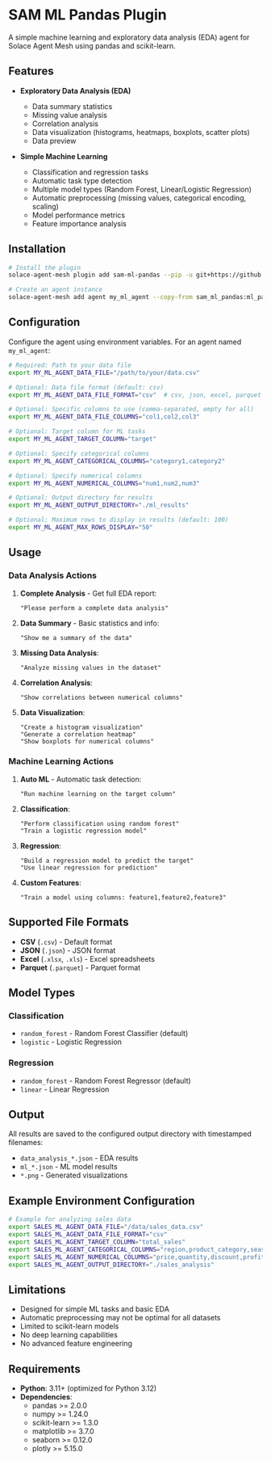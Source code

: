 # SAM ML Pandas Plugin

A simple machine learning and exploratory data analysis (EDA) agent for Solace Agent Mesh using pandas and scikit-learn.

## Features

- **Exploratory Data Analysis (EDA)**
  - Data summary statistics
  - Missing value analysis  
  - Correlation analysis
  - Data visualization (histograms, heatmaps, boxplots, scatter plots)
  - Data preview

- **Simple Machine Learning**
  - Classification and regression tasks
  - Automatic task type detection
  - Multiple model types (Random Forest, Linear/Logistic Regression)
  - Automatic preprocessing (missing values, categorical encoding, scaling)
  - Model performance metrics
  - Feature importance analysis

## Installation

```bash
# Install the plugin
solace-agent-mesh plugin add sam-ml-pandas --pip -u git+https://github.com/SolaceLabs/solace-agent-mesh-core-plugins#subdirectory=sam-ml-pandas

# Create an agent instance
solace-agent-mesh add agent my_ml_agent --copy-from sam_ml_pandas:ml_pandas
```

## Configuration

Configure the agent using environment variables. For an agent named `my_ml_agent`:

```bash
# Required: Path to your data file
export MY_ML_AGENT_DATA_FILE="/path/to/your/data.csv"

# Optional: Data file format (default: csv)
export MY_ML_AGENT_DATA_FILE_FORMAT="csv"  # csv, json, excel, parquet

# Optional: Specific columns to use (comma-separated, empty for all)
export MY_ML_AGENT_DATA_FILE_COLUMNS="col1,col2,col3"

# Optional: Target column for ML tasks
export MY_ML_AGENT_TARGET_COLUMN="target"

# Optional: Specify categorical columns
export MY_ML_AGENT_CATEGORICAL_COLUMNS="category1,category2"

# Optional: Specify numerical columns  
export MY_ML_AGENT_NUMERICAL_COLUMNS="num1,num2,num3"

# Optional: Output directory for results
export MY_ML_AGENT_OUTPUT_DIRECTORY="./ml_results"

# Optional: Maximum rows to display in results (default: 100)
export MY_ML_AGENT_MAX_ROWS_DISPLAY="50"
```

## Usage

### Data Analysis Actions

1. **Complete Analysis** - Get full EDA report:
   ```
   "Please perform a complete data analysis"
   ```

2. **Data Summary** - Basic statistics and info:
   ```
   "Show me a summary of the data"
   ```

3. **Missing Data Analysis**:
   ```
   "Analyze missing values in the dataset"  
   ```

4. **Correlation Analysis**:
   ```
   "Show correlations between numerical columns"
   ```

5. **Data Visualization**:
   ```
   "Create a histogram visualization"
   "Generate a correlation heatmap"
   "Show boxplots for numerical columns"
   ```

### Machine Learning Actions

1. **Auto ML** - Automatic task detection:
   ```
   "Run machine learning on the target column"
   ```

2. **Classification**:
   ```
   "Perform classification using random forest"
   "Train a logistic regression model"
   ```

3. **Regression**:
   ```
   "Build a regression model to predict the target"
   "Use linear regression for prediction"
   ```

4. **Custom Features**:
   ```
   "Train a model using columns: feature1,feature2,feature3"
   ```

## Supported File Formats

- **CSV** (`.csv`) - Default format
- **JSON** (`.json`) - JSON format
- **Excel** (`.xlsx`, `.xls`) - Excel spreadsheets  
- **Parquet** (`.parquet`) - Parquet format

## Model Types

### Classification
- `random_forest` - Random Forest Classifier (default)
- `logistic` - Logistic Regression

### Regression  
- `random_forest` - Random Forest Regressor (default)
- `linear` - Linear Regression

## Output

All results are saved to the configured output directory with timestamped filenames:

- `data_analysis_*.json` - EDA results
- `ml_*.json` - ML model results
- `*.png` - Generated visualizations

## Example Environment Configuration

```bash
# Example for analyzing sales data
export SALES_ML_AGENT_DATA_FILE="/data/sales_data.csv"
export SALES_ML_AGENT_DATA_FILE_FORMAT="csv"
export SALES_ML_AGENT_TARGET_COLUMN="total_sales"
export SALES_ML_AGENT_CATEGORICAL_COLUMNS="region,product_category,season"
export SALES_ML_AGENT_NUMERICAL_COLUMNS="price,quantity,discount,profit"
export SALES_ML_AGENT_OUTPUT_DIRECTORY="./sales_analysis"
```

## Limitations

- Designed for simple ML tasks and basic EDA
- Automatic preprocessing may not be optimal for all datasets
- Limited to scikit-learn models
- No deep learning capabilities
- No advanced feature engineering

## Requirements

- **Python**: 3.11+ (optimized for Python 3.12)
- **Dependencies**:
  - pandas >= 2.0.0
  - numpy >= 1.24.0
  - scikit-learn >= 1.3.0
  - matplotlib >= 3.7.0
  - seaborn >= 0.12.0
  - plotly >= 5.15.0